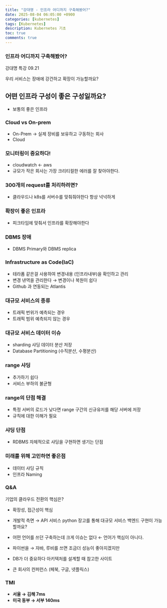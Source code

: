 ```yaml
---
title: "강대명 - 인프라 어디까지 구축해봤어?"
date: 2025-08-04 06:05:00 +0900
categories: [kubernetes]
tags: [Kubernetes]
description: Kubernetes 기초
toc: true
comments: true
---
```


### 인프라 어디까지 구축해봤어?

강대명 특강 09.21

우리 서비스는 장애에 강건하고 확장이 가능할까요?

## 어떤 인프라 구성이 좋은 구성일까요?

- 보통의 좋은 인프라
### Cloud vs On-prem

- On-Prem → 실제 장비를 보유하고 구동하는 회사
- Cloud
### 모니터링이 중요하다!

- cloudwatch ← aws 
- 규모가 작은 회사는 가장 크리티컬한 에러를 잘 찾아야한다.
### 300개의 request를 처리하려면?

- 클라우드나 k8s를 서버수를 맞춰줘야한다 항상 넉넉하게
### 확장이 좋은 인프라

- 피크타임에 맞춰서 인프라를 확장해야한다
### DBMS 장애

- DBMS Primary와 DBMS replica
### Infrastructure as Code(IaC)

- 테라폼 같은걸 사용하여 변경내용 (인프라내부)을 확인하고 관리
- 변경 낸역을 관리한다 → 변경이나 복원이 쉽다
- Github 과 연동되는 Atlantis 
### 대규모 서비스의 종류

- 트래픽 번위가 예측되는 경우
- 트래픽 범위 예측되지 않는 경우
### 대규모 서비스 데이터 이슈

- sharding 샤딩 데이터 분산 저장
- Database Partitioning (수직분산, 수평분산)
### range 샤딩

- 추가하기 쉽다
- 서비스 부하의 불균형
### range의 단점 해결

- 특정 서버의 로드가 낮다면 range 구간의 신규유저를 해당 서버에 저장
- 규칙에 대한 이해가 필요
### 샤딩 단점

- RDBMS 자체적으로 샤딩을 구현하면 생기는 단점
### 미래를 위해 고민하면 좋은점

- 데이터 샤딩 규칙 
- 인프라 Naming
### Q&A

기업의 클라우드 전환의 핵심은?

- 확장성, 접근성이 핵심
- 개발적 측면 → API 서비스
python 장고를 통해 대규모 서비스 백엔드 구현이 가능할까요?

- 어떤 언어를 쓰던 구축하는데 크게 이슈는 없다 ← 언어가 핵심이 아니다.
- 파이썬을 → 자바, 루비를 쓰면 조금더 성능이 좋아지겠지만
- DB가 더 중요하다
아키텍처를 설계할 때 참고한 사이트

- 큰 회사의 컨퍼런스 (페북, 구글, 넷플릭스)
### TMI

- **서울 → 김해 7ms**
- **미국 동부 → 서부 140ms**

